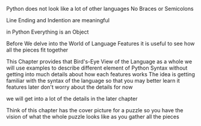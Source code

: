 Python does not look like a lot of other languages
No Braces
or Semicolons

Line Ending and Indention are meaningful

in Python Everything is an Object

Before We delve into the World of Language Features
it is useful to see how all the pieces fit together

This Chapter provides that Bird's-Eye View of the Language as a whole
we will use examples to describe different element of Python Syntax
without getting into much details about how each features works
The idea is getting familiar with the syntax of the language so
that you may better learn it features later
don't worry about the details for now

we will get into a lot of the details in the later chapter

Think of this chapter has the cover picture for a puzzle
so you have the vision of what the whole puzzle looks like as you gather all the pieces